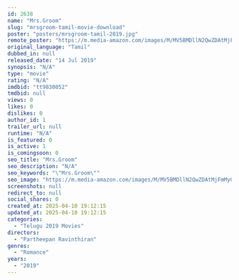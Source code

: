 ```yaml
---
id: 2638
name: "Mrs.Groom"
slug: "mrsgroom-tamil-movie-download"
poster: "posters/mrsgroom-tamil-2019.jpg"
remote_poster: "https://m.media-amazon.com/images/M/MV5BMDllN2QwZDAtMjFmMy00ZGIxLWJhNmEtZmYyMDE5MzdlNzc4XkEyXkFqcGdeQXVyNjk2OTM4MDQ@._V1_SX300.jpg"
original_language: "Tamil"
dubbed_in: null
released_date: "14 Jul 2019"
synopsis: "N/A"
type: "movie"
rating: "N/A"
imdbid: "tt9830052"
tmdbid: null
views: 0
likes: 0
dislikes: 0
author_id: 1
trailer_url: null
runtime: "N/A"
is_featured: 0
is_active: 1
is_comingsoon: 0
seo_title: "Mrs.Groom"
seo_description: "N/A"
seo_keywords: "\"Mrs.Groom\""
seo_image: "https://m.media-amazon.com/images/M/MV5BMDllN2QwZDAtMjFmMy00ZGIxLWJhNmEtZmYyMDE5MzdlNzc4XkEyXkFqcGdeQXVyNjk2OTM4MDQ@._V1_SX300.jpg"
screenshots: null
redirect_to: null
social_shares: 0
created_at: 2025-04-10 19:12:15
updated_at: 2025-04-10 19:12:15
categories:
  - "Telugu 2019 Movies"
directors:
  - "Partheepan Ravinthiran"
genres:
  - "Romance"
years:
  - "2019"
---
```

